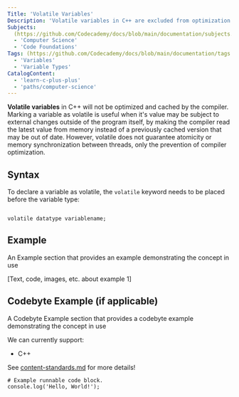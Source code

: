 ```yaml
---
Title: 'Volatile Variables'
Description: 'Volatile variables in C++ are excluded from optimization and caching by the compiler. Marking a variable as volatile is useful when the variables value may be subject to external changes outside of the program itself'
Subjects:
  (https://github.com/Codecademy/docs/blob/main/documentation/subjects.md)
  - 'Computer Science'
  - 'Code Foundations'
Tags: (https://github.com/Codecademy/docs/blob/main/documentation/tags.md)
  - 'Variables'
  - 'Variable Types'
CatalogContent:
  - 'learn-c-plus-plus'
  - 'paths/computer-science'
---
```


**Volatile variables** in C++ will not be optimized and cached by the compiler. Marking a variable as volatile is useful when it's value may be subject to external changes outside of the program itself, by making the compiler read the latest value from memory instead of a previously cached version that may be out of date. However, volatile does not guarantee atomicity or memory synchronization between threads, only the prevention of compiler optimization.

## Syntax

To declare a variable as volatile, the `volatile` keyword needs to be placed before the variable type:

```pseudo

volatile datatype variablename;

```

## Example

An Example section that provides an example demonstrating the concept in use

[Text, code, images, etc. about example 1]

## Codebyte Example (if applicable)

A Codebyte Example section that provides a codebyte example demonstrating the concept in use

We can currently support:

- C++

See [content-standards.md](https://github.com/Codecademy/docs/blob/main/documentation/content-standards.md) for more details!

```codebyte/js
# Example runnable code block.
console.log('Hello, World!');
```
